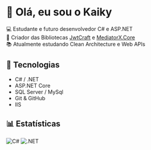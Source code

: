 # 👋 Olá, eu sou o Kaiky

💻 Estudante e futuro desenvolvedor C# e ASP.NET  
🚀 Criador das Bibliotecas [JwtCraft](https://www.nuget.org/packages/JwtCraft/)  e [MediatorX.Core](https://www.nuget.org/packages/MediatorX.Core/)  
📚 Atualmente estudando Clean Architecture e Web APIs  

## 🚀 Tecnologias
- C# / .NET
- ASP.NET Core
- SQL Server / MySql
- Git & GitHub
- IIS

## 📊 Estatísticas
![C#](https://img.shields.io/badge/C%23-239120?style=for-the-badge&logo=c-sharp&logoColor=white)
![.NET](https://img.shields.io/badge/.NET-512BD4?style=for-the-badge&logo=dotnet&logoColor=white)

